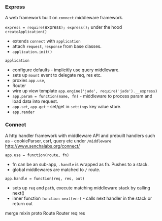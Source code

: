 ### Express 
A web framework built on `connect` middleware framework.

`express = require(`express`); express();`
under the hood
`createApplication()`
* extends `connect` with `application`
* attach `request`, `response` from base classes.
* `application.init()`

`application`
* configure defaults - implicitly use query middleware.
* sets up `mount` event to delegate req, res etc.
* proxies `app.use`, 
* Router
* wire up view template `app.engine('jade', require('jade').__express)`
* `app.param = function(name, fn)` - middleware to process param and load data into request.
* `app.set`, `app.get` - set/get in `settings` key value store.
* `app.render`


### Connect
A http handler framework with middleware API and prebuilt handlers such as - cookieParser, csrf, query etc under `/middleware`
http://www.senchalabs.org/connect/

`app.use = function(route, fn)`
* fn can be an sub-app, `.handle` is wrapped as fn. Pushes to a stack.
* global middlewares are matched to `/` route.

`app.handle = function(req, res, out)`
* sets up `req` and `path`, execute matching middleware stack by calling next()
* inner function `function next(err)` - calls next handler in the stack or return out


merge
mixin
proto
Route
Router
req
res
   
